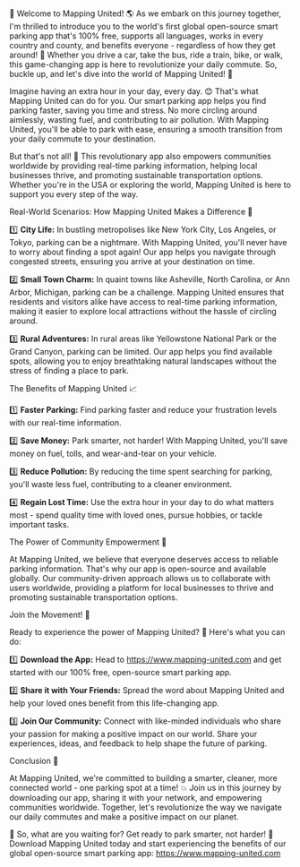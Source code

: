 🎉 Welcome to Mapping United! 🌎 As we embark on this journey together, I'm thrilled to introduce you to the world's first global open-source smart parking app that's 100% free, supports all languages, works in every country and county, and benefits everyone - regardless of how they get around! 🚀 Whether you drive a car, take the bus, ride a train, bike, or walk, this game-changing app is here to revolutionize your daily commute. So, buckle up, and let's dive into the world of Mapping United! 🌟

Imagine having an extra hour in your day, every day. 😊 That's what Mapping United can do for you. Our smart parking app helps you find parking faster, saving you time and stress. No more circling around aimlessly, wasting fuel, and contributing to air pollution. With Mapping United, you'll be able to park with ease, ensuring a smooth transition from your daily commute to your destination.

But that's not all! 🤔 This revolutionary app also empowers communities worldwide by providing real-time parking information, helping local businesses thrive, and promoting sustainable transportation options. Whether you're in the USA or exploring the world, Mapping United is here to support you every step of the way.

Real-World Scenarios: How Mapping United Makes a Difference 🌟

1️⃣ **City Life:** In bustling metropolises like New York City, Los Angeles, or Tokyo, parking can be a nightmare. With Mapping United, you'll never have to worry about finding a spot again! Our app helps you navigate through congested streets, ensuring you arrive at your destination on time.

2️⃣ **Small Town Charm:** In quaint towns like Asheville, North Carolina, or Ann Arbor, Michigan, parking can be a challenge. Mapping United ensures that residents and visitors alike have access to real-time parking information, making it easier to explore local attractions without the hassle of circling around.

3️⃣ **Rural Adventures:** In rural areas like Yellowstone National Park or the Grand Canyon, parking can be limited. Our app helps you find available spots, allowing you to enjoy breathtaking natural landscapes without the stress of finding a place to park.

The Benefits of Mapping United 📈

1️⃣ **Faster Parking:** Find parking faster and reduce your frustration levels with our real-time information.

2️⃣ **Save Money:** Park smarter, not harder! With Mapping United, you'll save money on fuel, tolls, and wear-and-tear on your vehicle.

3️⃣ **Reduce Pollution:** By reducing the time spent searching for parking, you'll waste less fuel, contributing to a cleaner environment.

4️⃣ **Regain Lost Time:** Use the extra hour in your day to do what matters most - spend quality time with loved ones, pursue hobbies, or tackle important tasks.

The Power of Community Empowerment 💪

At Mapping United, we believe that everyone deserves access to reliable parking information. That's why our app is open-source and available globally. Our community-driven approach allows us to collaborate with users worldwide, providing a platform for local businesses to thrive and promoting sustainable transportation options.

Join the Movement! 🌟

Ready to experience the power of Mapping United? 🎉 Here's what you can do:

1️⃣ **Download the App:** Head to https://www.mapping-united.com and get started with our 100% free, open-source smart parking app.

2️⃣ **Share it with Your Friends:** Spread the word about Mapping United and help your loved ones benefit from this life-changing app.

3️⃣ **Join Our Community:** Connect with like-minded individuals who share your passion for making a positive impact on our world. Share your experiences, ideas, and feedback to help shape the future of parking.

Conclusion 🌟

At Mapping United, we're committed to building a smarter, cleaner, more connected world - one parking spot at a time! 💥 Join us in this journey by downloading our app, sharing it with your network, and empowering communities worldwide. Together, let's revolutionize the way we navigate our daily commutes and make a positive impact on our planet.

💬 So, what are you waiting for? Get ready to park smarter, not harder! 🚀 Download Mapping United today and start experiencing the benefits of our global open-source smart parking app: https://www.mapping-united.com